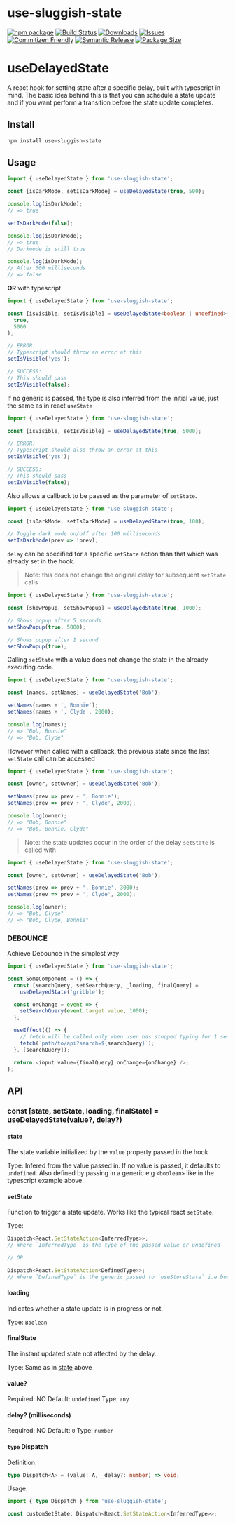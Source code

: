 # use-sluggish-state

[![npm package][npm-img]][npm-url]
[![Build Status][build-img]][build-url]
[![Downloads][downloads-img]][downloads-url]
[![Issues][issues-img]][issues-url]
[![Commitizen Friendly][commitizen-img]][commitizen-url]
[![Semantic Release][semantic-release-img]][semantic-release-url]
[![Package Size][bundlephobia-img]][bundlephobia-url]

# useDelayedState

A react hook for setting state after a specific delay, built with typescript in mind. The basic idea behind this is that you can schedule a state update and if you want perform a transition before the state update completes.

## Install

```bash
npm install use-sluggish-state
```

## Usage

```js
import { useDelayedState } from 'use-sluggish-state';

const [isDarkMode, setIsDarkMode] = useDelayedState(true, 500);

console.log(isDarkMode);
// => true

setIsDarkMode(false);

console.log(isDarkMode);
// => true
// Darkmode is still true

console.log(isDarkMode);
// After 500 milliseconds
// => false
```

**OR** with typescript

```ts
import { useDelayedState } from 'use-sluggish-state';

const [isVisible, setIsVisible] = useDelayedState<boolean | undefined>(
  true,
  5000
);

// ERROR:
// Typescript should throw an error at this
setIsVisible('yes');

// SUCCESS:
// This should pass
setIsVisible(false);
```

If no generic is passed, the type is also inferred from the initial value, just the same as in react `useState`

```ts
import { useDelayedState } from 'use-sluggish-state';

const [isVisible, setIsVisible] = useDelayedState(true, 5000);

// ERROR:
// Typescript should also throw an error at this
setIsVisible('yes');

// SUCCESS:
// This should pass
setIsVisible(false);
```

Also allows a callback to be passed as the parameter of `setState`.

```js
import { useDelayedState } from 'use-sluggish-state';

const [isDarkMode, setIsDarkMode] = useDelayedState(true, 100);

// Toggle dark mode on/off after 100 milliseconds
setIsDarkMode(prev => !prev);
```

`delay` can be specified for a specific `setState` action than that which was already set in the hook.

> Note: this does not change the original delay for subsequent `setState` calls

```js
import { useDelayedState } from 'use-sluggish-state';

const [showPopup, setShowPopup] = useDelayedState(true, 1000);

// Shows popup after 5 seconds
setShowPopup(true, 5000);

// Shows popup after 1 second
setShowPopup(true);
```

Calling `setState` with a value does not change the state in the already executing code.

```js
import { useDelayedState } from 'use-sluggish-state';

const [names, setNames] = useDelayedState('Bob');

setNames(names + ', Bonnie');
setNames(names + ', Clyde', 2000);

console.log(names);
// => "Bob, Bonnie"
// => "Bob, Clyde"
```

However when called with a callback, the previous state since the last `setState` call can be accessed

```js
import { useDelayedState } from 'use-sluggish-state';

const [owner, setOwner] = useDelayedState('Bob');

setNames(prev => prev + ', Bonnie');
setNames(prev => prev + ', Clyde', 2000);

console.log(owner);
// => "Bob, Bonnie"
// => "Bob, Bonnie, Clyde"
```

> Note: the state updates occur in the order of the delay `setState` is called with

```js
import { useDelayedState } from 'use-sluggish-state';

const [owner, setOwner] = useDelayedState('Bob');

setNames(prev => prev + ', Bonnie', 3000);
setNames(prev => prev + ', Clyde', 2000);

console.log(owner);
// => "Bob, Clyde"
// => "Bob, Clyde, Bonnie"
```

### DEBOUNCE

Achieve Debounce in the simplest way

```js
import { useDelayedState } from 'use-sluggish-state';

const SomeComponent = () => {
  const [searchQuery, setSearchQuery, _loading, finalQuery] =
    useDelayedState('gribble');

  const onChange = event => {
    setSearchQuery(event.target.value, 1000);
  };

  useEffect(() => {
    // fetch will be called only when user has stopped typing for 1 second
    fetch(`path/to/api?search=${searchQuery}`);
  }, [searchQuery]);

  return <input value={finalQuery} onChange={onChange} />;
};
```

## API

### const [state, setState, loading, finalState] = useDelayedState(value?, delay?)

#### state

The state variable initialized by the `value` property passed in the hook

Type: Infered from the value passed in. If no value is passed, it defaults to `undefined`. Also defined by passing in a generic e.g `<boolean>` like in the typescript example above.

#### setState

Function to trigger a state update. Works like the typical react `setState`.

Type:

```ts
Dispatch<React.SetStateAction<InferredType>>;
// Where `InferredType` is the type of the passed value or undefined

// OR

Dispatch<React.SetStateAction<DefinedType>>;
// Where `DefinedType` is the generic passed to `useStoreState` i.e boolean, string.
```

#### loading

Indicates whether a state update is in progress or not.

Type: `Boolean`

#### finalState

The instant updated state not affected by the delay.

Type: Same as in [state](#state) above

#### value?

Required: NO
Default: `undefined`
Type: `any`

#### delay? (milliseconds)

Required: NO
Default: `0`
Type: `number`

#### `type` Dispatch

Definition:

```ts
type Dispatch<A> = (value: A, _delay?: number) => void;
```

Usage:

```ts
import { type Dispatch } from 'use-sluggish-state';

const customSetState: Dispatch<React.SetStateAction<InferredType>>;
```

[build-img]: https://github.com/emekaorji/use-sluggish-state/actions/workflows/release.yml/badge.svg
[build-url]: https://github.com/emekaorji/use-sluggish-state/actions/workflows/release.yml
[downloads-img]: https://img.shields.io/npm/dt/use-sluggish-state
[downloads-url]: https://www.npmtrends.com/use-sluggish-state
[npm-img]: https://img.shields.io/npm/v/use-sluggish-state
[npm-url]: https://www.npmjs.com/package/use-sluggish-state
[issues-img]: https://img.shields.io/github/issues/emekaorji/use-sluggish-state
[issues-url]: https://github.com/emekaorji/use-sluggish-state/issues
[semantic-release-img]: https://img.shields.io/badge/%20%20%F0%9F%93%A6%F0%9F%9A%80-semantic--release-e10079.svg
[semantic-release-url]: https://github.com/semantic-release/semantic-release
[commitizen-img]: https://img.shields.io/badge/commitizen-friendly-brightgreen.svg
[commitizen-url]: http://commitizen.github.io/cz-cli/
[bundlephobia-img]: https://flat.badgen.net/bundlephobia/minzip/use-sluggish-state
[bundlephobia-url]: https://bundlephobia.com/package/use-sluggish-state
